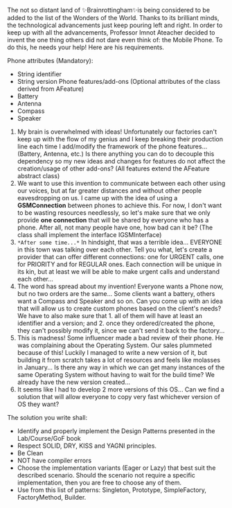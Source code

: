 The not so distant land of ✨Brainrottingham✨is being considered to be added to the list of the Wonders of the World. Thanks to its brilliant minds, the technological advancements just keep pouring left and right. In order to keep up with all the advancements, Professor Imnot Ateacher decided to invent the one thing others did not dare even think of: the Mobile Phone. To do this, he needs your help! Here are his requirements.

Phone attributes (Mandatory):
- String identifier
- String version
  Phone features/add-ons (Optional attributes of the class derived from AFeature)
- Battery
- Antenna
- Compass
- Speaker

1. My brain is overwhelmed with ideas! Unfortunately our factories can't keep up with the flow of my genius and I keep breaking their production line each time I add/modify the framework of the phone features... (Battery, Antenna, etc.) Is there anything you can do to decouple this dependency so my new ideas and changes for features do not affect the creation/usage of other add-ons?
   (All features extend the AFeature abstract class)
2. We want to use this invention to communicate between each other using our voices, but at far greater distances and without other people eavesdropping on us. I came up with the idea of using a **GSMConnection** between phones to achieve this. For now, I don't want to be wasting resources needlessly, so let's make sure that we only provide **one connection** that will be shared by everyone who has a phone. After all, not many people have one, how bad can it be?
   (The class shall implement the interface IGSMInterface)
3. `*After some time...*`
   In hindsight, that was a terrible idea... EVERYONE in this town was talking over each other. Tell you what, let's create a provider that can offer different connections: one for URGENT calls, one for PRIORITY and for REGULAR ones. Each connection will be unique in its kin, but at least we will be able to make urgent calls and understand each other...
4. The word has spread about my invention! Everyone wants a Phone now, but no two orders are the same... Some clients want a battery, others want a Compass and Speaker and so on. Can you come up with an idea that will allow us to create custom phones based on the client's needs? We have to also make sure that 1. all of them will have at least an identifier and a version; and 2. once they ordered/created the phone, they can't possibly modify it, since we can't send it back to the factory...
5. This is madness! Some influencer made a bad review of their phone. He was complaining about the Operating System. Our sales plummeted because of this! Luckily I managed to write a new version of it, but building it from scratch takes a lot of resources and feels like molasses in January... Is there any way in which we can get many instances of the same Operating System without having to wait for the build time? We already have the new version created...
6. It seems like I had to develop 2 more versions of this OS... Can we find a solution that will allow everyone to copy very fast whichever version of OS they want?


The solution you write shall:
- Identify and properly implement the Design Patterns presented in the Lab/Course/GoF book
- Respect SOLID, DRY, KISS and YAGNI principles.
- Be Clean
- NOT have compiler errors
- Choose the implementation variants (Eager or Lazy) that best suit the described scenario. Should the scenario not require a specific implementation, then you are free to choose any of them.
- Use from this list of patterns: Singleton, Prototype, SimpleFactory, FactoryMethod, Builder.